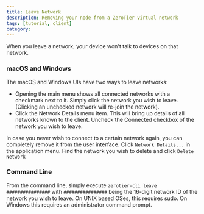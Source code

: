 ```yaml
---
title: Leave Network
description: Removing your node from a ZeroTier virtual network
tags: [tutorial, client]
category: 
---
```


When you leave a network, your device won't talk to devices on that network.

### macOS and Windows

The macOS and Windows UIs have two ways to leave networks:

- Opening the main menu shows all connected networks with a checkmark next to it. Simply click the network you wish to leave. (Clicking an unchecked network will re-join the network).
- Click the Network Details menu item. This will bring up details of all networks known to the client. Uncheck the Connected checkbox of the network you wish to leave.

In case you never wish to connect to a certain network again, you can completely remove it from the user interface. Click `Network Details...` in the application menu. Find the network you wish to delete and click `Delete Network`

### Command Line

From the command line, simply execute `zerotier-cli leave ################` with `################` being the 16-digit network ID of the network you wish to leave. On UNIX based OSes, this requires sudo. On Windows this requires an administrator command prompt.
